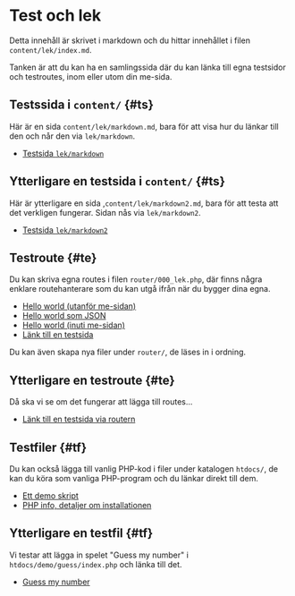 Test och lek
===========================

Detta innehåll är skrivet i markdown och du hittar innehållet i filen `content/lek/index.md`.

Tanken är att du kan ha en samlingssida där du kan länka till egna testsidor och testroutes, inom eller utom din me-sida.



Testssida i `content/` {#ts}
---------------------------

Här är en sida `content/lek/markdown.md`, bara för att visa hur du länkar till den och når den via `lek/markdown`.

* [Testsida `lek/markdown`](lek/markdown)


Ytterligare en testsida i `content/` {#ts}
---------------------------

Här är ytterligare en sida ,`content/lek/markdown2.md`, bara för att testa att det verkligen fungerar. Sidan nås via `lek/markdown2`.

* [Testsida `lek/markdown2`](lek/markdown2)



Testroute {#te}
---------------------------

Du kan skriva egna routes i filen `router/000_lek.php`, där finns några enklare routehanterare som du kan utgå ifrån när du bygger dina egna.

* [Hello world (utanför me-sidan)](lek/hello-world)
* [Hello world som JSON](lek/hello-world-json)
* [Hello world (inuti me-sidan)](lek/hello-world-page)
* [Länk till en testsida](lek/test-page)

Du kan även skapa nya filer under `router/`, de läses in i ordning.



Ytterligare en testroute {#te}
---------------------------

Då ska vi se om det fungerar att lägga till routes...

* [Länk till en testsida via routern](lek/test-page)



Testfiler {#tf}
---------------------------

Du kan också lägga till vanlig PHP-kod i filer under katalogen `htdocs/`, de kan du köra som vanliga PHP-program och du länkar direkt till dem.

* [Ett demo skript](demo/demo.php)
* [PHP info, detaljer om installationen](demo/phpinfo.php)



Ytterligare en testfil {#tf}
---------------------------

Vi testar att lägga in spelet "Guess my number" i `htdocs/demo/guess/index.php` och länka till det.

* [Guess my number](demo/guess/index.php)
